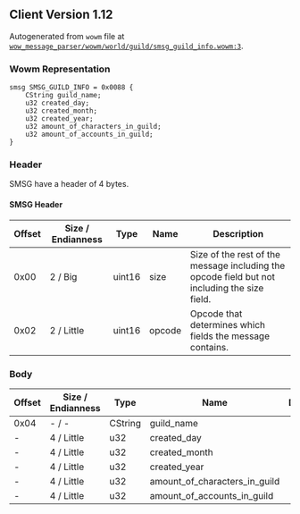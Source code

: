 ## Client Version 1.12

Autogenerated from `wowm` file at [`wow_message_parser/wowm/world/guild/smsg_guild_info.wowm:3`](https://github.com/gtker/wow_messages/tree/main/wow_message_parser/wowm/world/guild/smsg_guild_info.wowm#L3).

### Wowm Representation
```rust,ignore
smsg SMSG_GUILD_INFO = 0x0088 {
    CString guild_name;
    u32 created_day;
    u32 created_month;
    u32 created_year;
    u32 amount_of_characters_in_guild;
    u32 amount_of_accounts_in_guild;
}
```
### Header
SMSG have a header of 4 bytes.

#### SMSG Header
| Offset | Size / Endianness | Type   | Name   | Description |
| ------ | ----------------- | ------ | ------ | ----------- |
| 0x00   | 2 / Big           | uint16 | size   | Size of the rest of the message including the opcode field but not including the size field.|
| 0x02   | 2 / Little        | uint16 | opcode | Opcode that determines which fields the message contains.|
### Body
| Offset | Size / Endianness | Type | Name | Description |
| ------ | ----------------- | ---- | ---- | ----------- |
| 0x04 | - / - | CString | guild_name |  |
| - | 4 / Little | u32 | created_day |  |
| - | 4 / Little | u32 | created_month |  |
| - | 4 / Little | u32 | created_year |  |
| - | 4 / Little | u32 | amount_of_characters_in_guild |  |
| - | 4 / Little | u32 | amount_of_accounts_in_guild |  |
